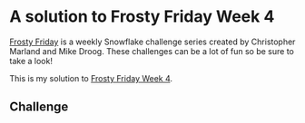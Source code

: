 # A solution to Frosty Friday Week 4

[Frosty Friday][fros] is a weekly Snowflake challenge series
created by Christopher Marland and Mike Droog.
These challenges can be a lot of fun so be sure to take a look!

This is my solution to [Frosty Friday Week 4][ffw4].

## Challenge

[fros]: https://frostyfriday.org/
[ffw4]: https://frostyfriday.org/blog/2022/07/15/week-4-hard/
